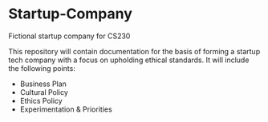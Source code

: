 # Startup-Company
Fictional startup company for CS230

This repository will contain documentation for the basis of forming a startup tech company
with a focus on upholding ethical standards. It will include the following points:
* Business Plan
* Cultural Policy
* Ethics Policy
* Experimentation & Priorities
